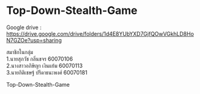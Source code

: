 # Top-Down-Stealth-Game
Google drive : https://drive.google.com/drive/folders/1d4E8YUbYXD7GjfQOwVGkhLD8HoN7GZOe?usp=sharing

สมาชิกในกลุ่ม <br>
  1.นายสุภวัช กลิ่นขจร 60070106<br>
  2.นางสาวอภิษิญา เงินแย้ม 60070113<br>
  3.นายกิติเชษฐ์ ปรีดาธนะพงศ์ 60070181<br>
	
Top-Down-Stealth-Game
